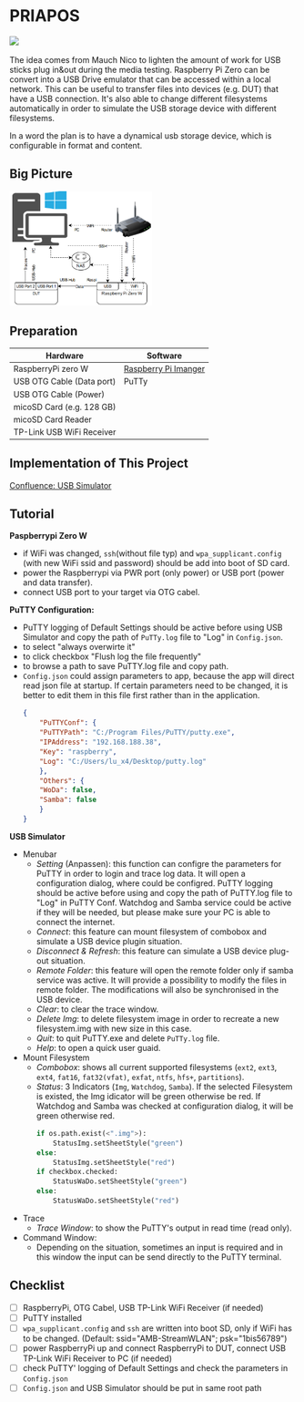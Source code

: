 # PRIAPOS
<img src="https://content.instructables.com/ORIG/F60/5H8G/KNHGQNWP/F605H8GKNHGQNWP.png?auto=webp&frame=1&width=810&fit=bounds&md=38489d1a10177d77d78f77287ad3bd0a" width="100" >

The idea comes from Mauch Nico to lighten the amount of work for USB sticks plug in&out during the media testing. Raspberry Pi Zero can be convert into a USB Drive emulator that can be accessed within a local network. This can be useful to transfer files into devices (e.g. DUT) that have a USB connection. It's also able to change different filesystems automatically in order to simulate the USB storage device with different filesystems.

In a word the plan is to have a dynamical usb storage device, which is configurable in format and content.
## Big Picture
<img src="image/BigPic.png" width="250">

## Preparation

| Hardware                   | Software                                                       |
| -------------              | -------------                                                  |
| RaspberryPi zero W         | [Raspberry Pi Imanger](https://www.raspberrypi.com/software/)  |
| USB OTG Cable (Data port)  | PuTTy                                                          |
| USB OTG Cable (Power)      |                                                                |
| micoSD Card (e.g. 128 GB)  |                                                                |
| micoSD Card Reader         |                                                                |
| TP-Link USB WiFi Receiver  |                                                                |

## Implementation of This Project
 [Confluence: USB Simulator](https://confluence.jnd.joynext.com/display/APP/USB+Simulator+Plus)

## Tutorial
**Paspberrypi Zero W**
- if WiFi was changed, `ssh`(without file typ) and `wpa_supplicant.config` (with new WiFi ssid and password) should be add into boot of SD card.
- power the Raspberrypi via PWR port (only power) or USB port (power and data transfer).
- connect USB port to your target via OTG cabel.

**PuTTY Configuration:**
- PuTTY logging of Default Settings should be active before using USB Simulator and copy the path of `PuTTy.log` file to "Log" in `Config.json`.
- to select "always overwirte it"
- to click checkbox "Flush log the file frequently"
- to browse a path to save PuTTY.log file and copy path.
- `Config.json` could assign parameters to app, because the app will direct read json file at startup. If certain parameters need to be changed, it is better to edit them in this file first rather than in the application.
    ```json
    {
        "PuTTYConf": {
        "PuTTYPath": "C:/Program Files/PuTTY/putty.exe",
        "IPAddress": "192.168.188.38",
        "Key": "raspberry",
        "Log": "C:/Users/lu_x4/Desktop/putty.log"
        },
        "Others": {
        "WoDa": false,
        "Samba": false
        }
    }
    ```
**USB Simulator**

- Menubar
    - _Setting_ (Anpassen): this function can configre the parameters for PuTTY in order to login and trace log data. It will open a configuration dialog, where could be configred. PuTTY logging should be active before using and copy the path of PuTTY.log file to "Log" in PuTTY Conf. Watchdog and Samba service could be active if they will be needed, but please make sure your PC is able to connect the internet.
    - _Connect_: this feature can mount filesystem of combobox and simulate a USB device plugin situation.
    - _Disconnect & Refresh_: this feature can simulate a USB device plug-out situation.
    - _Remote Folder_: this feature will open the remote folder only if samba service was active. It will provide a possibility to modify the files in remote folder. The modifications will also be synchronised in the USB device.
    - _Clear_: to clear the trace window.
    - _Delete Img_: to delete filesystem image in order to recreate a new filesystem.img with new size in this case.
    - _Quit_: to quit PuTTY.exe and delete `PuTTy.log` file.
    - _Help_: to open a quick user guaid.
- Mount Filesystem
    - _Combobox_: shows all current supported filesystems (`ext2`, `ext3`, `ext4`, `fat16`, `fat32(vfat)`, `exfat`, `ntfs`, `hfs+`, `partitions`).
    - _Status_: 3 Indicators (`Img`, `Watchdog`, `Samba`). If the selected Filesystem is existed, the Img idicator will be green otherwise be red. If Watchdog and Samba was checked at configuration dialog, it will be green otherwise red.
        ```python
        if os.path.exist(<".img">):
            StatusImg.setSheetStyle("green")
        else:
            StatusImg.setSheetStyle("red")
        if checkbox.checked:
            StatusWaDo.setSheetStyle("green")
        else:
            StatusWaDo.setSheetStyle("red")
        ```
- Trace
    - _Trace Window_: to show the PuTTY's output in read time (read only).
- Command Window:
    - Depending on the situation, sometimes an input is required and in this window the input can be send directly to the PuTTY terminal.

## Checklist
- [ ] RaspberryPi, OTG Cabel, USB TP-Link WiFi Receiver (if needed)
- [ ] PuTTY installed
- [ ] `wpa_supplicant.config` and `ssh` are written into boot SD, only if WiFi has to be changed. (Default: ssid="AMB-StreamWLAN"; psk="1bis56789")
- [ ] power RaspberryPi up and connect RaspberryPi to DUT, connect USB TP-Link WiFi Receiver to PC (if needed)
- [ ] check PuTTY' logging of Default Settings and check the parameters in `Config.json` 
- [ ] `Config.json` and USB Simulator should be put in same root path
